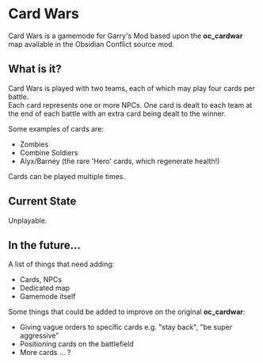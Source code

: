 # Card Wars

Card Wars is a gamemode for Garry's Mod based upon the **oc_cardwar** map available in the Obsidian Conflict source mod.

## What is it?
Card Wars is played with two teams, each of which may play four cards per battle.\
Each card represents one or more NPCs. One card is dealt to each team at the end of each battle with an extra card being dealt to the winner.

Some examples of cards are:
  - Zombies
  - Combine Soldiers
  - Alyx/Barney (the rare 'Hero' cards, which regenerate health!)

Cards can be played multiple times.

## Current State
Unplayable.

## In the future...
A list of things that need adding:
  - Cards, NPCs
  - Dedicated map
  - Gamemode itself

Some things that could be added to improve on the original **oc_cardwar**:
  - Giving vague orders to specific cards e.g. "stay back", "be super aggressive"
  - Positioning cards on the battlefield
  - More cards ... ?